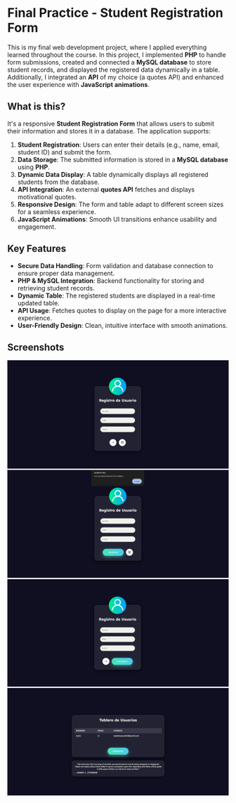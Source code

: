 # **Final Practice - Student Registration Form**  

This is my final web development project, where I applied everything learned throughout the course. In this project, I implemented **PHP** to handle form submissions, created and connected a **MySQL database** to store student records, and displayed the registered data dynamically in a table. Additionally, I integrated an **API** of my choice (a quotes API) and enhanced the user experience with **JavaScript animations**.  

## **What is this?**  

It's a responsive **Student Registration Form** that allows users to submit their information and stores it in a database. The application supports:  

1. **Student Registration**: Users can enter their details (e.g., name, email, student ID) and submit the form.  
2. **Data Storage**: The submitted information is stored in a **MySQL database** using **PHP**.  
3. **Dynamic Data Display**: A table dynamically displays all registered students from the database.  
4. **API Integration**: An external **quotes API** fetches and displays motivational quotes.  
5. **Responsive Design**: The form and table adapt to different screen sizes for a seamless experience.  
6. **JavaScript Animations**: Smooth UI transitions enhance usability and engagement.  

## **Key Features**  

- **Secure Data Handling**: Form validation and database connection to ensure proper data management.  
- **PHP & MySQL Integration**: Backend functionality for storing and retrieving student records.  
- **Dynamic Table**: The registered students are displayed in a real-time updated table.  
- **API Usage**: Fetches quotes to display on the page for a more interactive experience.  
- **User-Friendly Design**: Clean, intuitive interface with smooth animations.  

## **Screenshots**  

![Registration Form](./screenshots/image.png)  
![Student Table](./screenshots/image2.png)  
![Student Table](./screenshots/image3.png)  
![Student Table](./screenshots/image4.png)  

